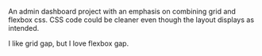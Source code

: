 An admin dashboard project with an emphasis on combining grid and flexbox css.
CSS code could be cleaner even though the layout displays as intended.


I like grid gap, but I love flexbox gap.
